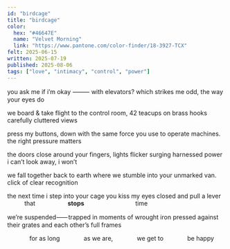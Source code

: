 ```yaml
---
id: "birdcage"
title: "birdcage"
color:
  hex: "#46647E"
  name: "Velvet Morning"
  link: "https://www.pantone.com/color-finder/18-3927-TCX"
felt: 2025-06-15
written: 2025-07-19
published: 2025-08-06
tags: ["love", "intimacy", "control", "power"]
---
```

you ask me if i’m okay
⸻ with elevators?
which strikes me odd,
the way your eyes do

we board & take flight
to the control room, 42
teacups on brass hooks
carefully cluttered views

press my buttons, down
with the same force you
use to operate machines.
the right pressure matters

the doors close around
your fingers, lights flicker
surging harnessed power
i can’t look away, i won’t

we fall together back to
earth where we stumble
into your unmarked van.
click of clear recognition

the next time i step into
your cage you kiss my
eyes closed and pull a
lever
          that
                              **stops**
                             time

we’re suspended⸺ trapped
in moments of wrought iron
pressed against their grates
and each other’s full frames

             for as long
             as we are,
             we get to
             be happy